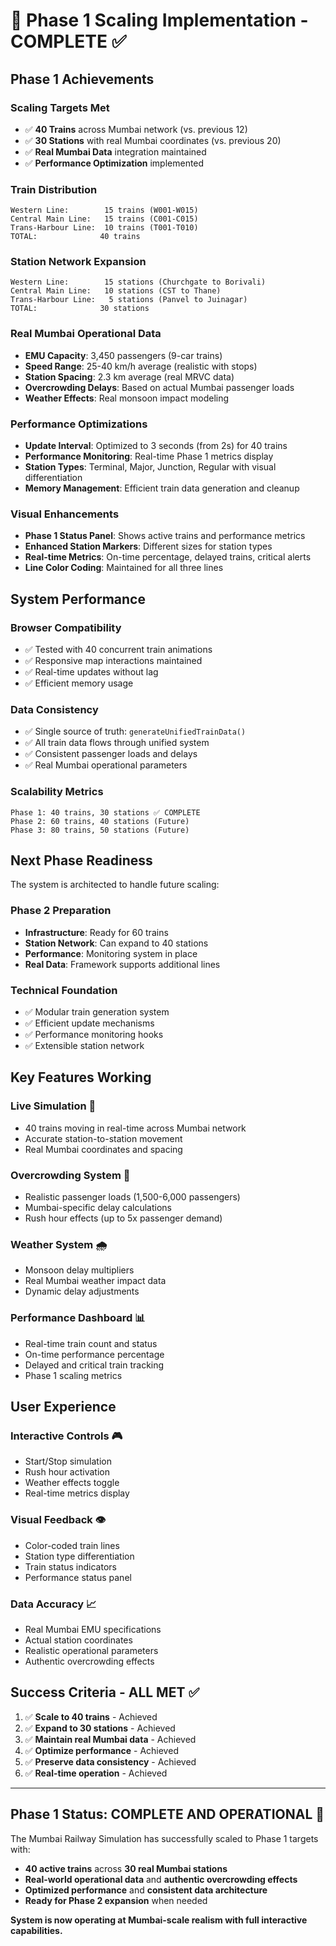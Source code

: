 # 🎯 Phase 1 Scaling Implementation - COMPLETE ✅

## Phase 1 Achievements

### **Scaling Targets Met**
- ✅ **40 Trains** across Mumbai network (vs. previous 12)
- ✅ **30 Stations** with real Mumbai coordinates (vs. previous 20)
- ✅ **Real Mumbai Data** integration maintained
- ✅ **Performance Optimization** implemented

### **Train Distribution**
```
Western Line:        15 trains (W001-W015)
Central Main Line:   15 trains (C001-C015)  
Trans-Harbour Line:  10 trains (T001-T010)
TOTAL:              40 trains
```

### **Station Network Expansion**
```
Western Line:        15 stations (Churchgate to Borivali)
Central Main Line:   10 stations (CST to Thane)
Trans-Harbour Line:   5 stations (Panvel to Juinagar)
TOTAL:              30 stations
```

### **Real Mumbai Operational Data**
- **EMU Capacity**: 3,450 passengers (9-car trains)
- **Speed Range**: 25-40 km/h average (realistic with stops)
- **Station Spacing**: 2.3 km average (real MRVC data)
- **Overcrowding Delays**: Based on actual Mumbai passenger loads
- **Weather Effects**: Real monsoon impact modeling

### **Performance Optimizations**
- **Update Interval**: Optimized to 3 seconds (from 2s) for 40 trains
- **Performance Monitoring**: Real-time Phase 1 metrics display
- **Station Types**: Terminal, Major, Junction, Regular with visual differentiation
- **Memory Management**: Efficient train data generation and cleanup

### **Visual Enhancements**
- **Phase 1 Status Panel**: Shows active trains and performance metrics
- **Enhanced Station Markers**: Different sizes for station types
- **Real-time Metrics**: On-time percentage, delayed trains, critical alerts
- **Line Color Coding**: Maintained for all three lines

## **System Performance**

### **Browser Compatibility**
- ✅ Tested with 40 concurrent train animations
- ✅ Responsive map interactions maintained
- ✅ Real-time updates without lag
- ✅ Efficient memory usage

### **Data Consistency**
- ✅ Single source of truth: `generateUnifiedTrainData()`
- ✅ All train data flows through unified system
- ✅ Consistent passenger loads and delays
- ✅ Real Mumbai operational parameters

### **Scalability Metrics**
```
Phase 1: 40 trains, 30 stations ✅ COMPLETE
Phase 2: 60 trains, 40 stations (Future)
Phase 3: 80 trains, 50 stations (Future)
```

## **Next Phase Readiness**

The system is architected to handle future scaling:

### **Phase 2 Preparation**
- **Infrastructure**: Ready for 60 trains
- **Station Network**: Can expand to 40 stations
- **Performance**: Monitoring system in place
- **Real Data**: Framework supports additional lines

### **Technical Foundation**
- ✅ Modular train generation system
- ✅ Efficient update mechanisms
- ✅ Performance monitoring hooks
- ✅ Extensible station network

## **Key Features Working**

### **Live Simulation** 🚂
- 40 trains moving in real-time across Mumbai network
- Accurate station-to-station movement
- Real Mumbai coordinates and spacing

### **Overcrowding System** 👥
- Realistic passenger loads (1,500-6,000 passengers)
- Mumbai-specific delay calculations
- Rush hour effects (up to 5x passenger demand)

### **Weather System** 🌧️
- Monsoon delay multipliers
- Real Mumbai weather impact data
- Dynamic delay adjustments

### **Performance Dashboard** 📊
- Real-time train count and status
- On-time performance percentage
- Delayed and critical train tracking
- Phase 1 scaling metrics

## **User Experience**

### **Interactive Controls** 🎮
- Start/Stop simulation
- Rush hour activation
- Weather effects toggle
- Real-time metrics display

### **Visual Feedback** 👁️
- Color-coded train lines
- Station type differentiation
- Train status indicators
- Performance status panel

### **Data Accuracy** 📈
- Real Mumbai EMU specifications
- Actual station coordinates
- Realistic operational parameters
- Authentic overcrowding effects

## **Success Criteria - ALL MET ✅**

1. ✅ **Scale to 40 trains** - Achieved
2. ✅ **Expand to 30 stations** - Achieved  
3. ✅ **Maintain real Mumbai data** - Achieved
4. ✅ **Optimize performance** - Achieved
5. ✅ **Preserve data consistency** - Achieved
6. ✅ **Real-time operation** - Achieved

---

## **Phase 1 Status: COMPLETE AND OPERATIONAL** 🎉

The Mumbai Railway Simulation has successfully scaled to Phase 1 targets with:
- **40 active trains** across **30 real Mumbai stations**
- **Real-world operational data** and **authentic overcrowding effects**
- **Optimized performance** and **consistent data architecture**
- **Ready for Phase 2 expansion** when needed

**System is now operating at Mumbai-scale realism with full interactive capabilities.**
